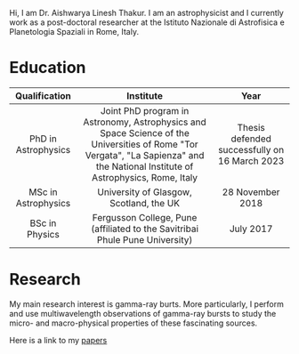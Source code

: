 

Hi, I am Dr. Aishwarya Linesh Thakur. I am an astrophysicist and I currently work as a post-doctoral researcher at the Istituto Nazionale di Astrofisica e Planetologia Spaziali in Rome, Italy.

# Education

|Qualification | Institute | Year |
|:---:|:---:|:---:|
| PhD in Astrophysics | Joint PhD program in Astronomy, Astrophysics and Space Science of the Universities of Rome "Tor Vergata", "La Sapienza" and the National Institute of Astrophysics, Rome, Italy | Thesis defended successfully on 16 March 2023 |
| MSc in Astrophysics | University of Glasgow, Scotland, the UK | 28 November 2018 |
| BSc in Physics | Fergusson College, Pune (affiliated to the Savitribai Phule Pune University) | July 2017 |

# Research

My main research interest is gamma-ray burts. More particularly, I perform and use multiwavelength observations of gamma-ray bursts to study the micro- and macro-physical properties of these fascinating sources. 

Here is a link to my [papers](https://ui.adsabs.harvard.edu/search/q=orcid%3A0000-0001-9354-2308&sort=date%20desc%2C%20bibcode%20desc&p_=0)

